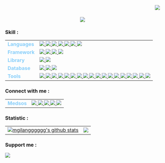 <!-- Visitor -->
<img align="right" src="https://komarev.com/ghpvc/?username=mgilangggggg&abbreviated=true&color=ff69b4"/>

<!-- Typing -->
<h1 align="center">
    <img src="https://readme-typing-svg.herokuapp.com/?font=Righteous&size=35&center=true&vCenter=true&width=500&height=70&duration=4000&lines=Hey+there!;+I'am+using+GitHub+👋;" />
</h1>

<!-- Skill -->
<table width="300">
<h3 align="left">Skill :</h3>
<p align="left">
  <tr>
    <td>
    <span style="color: lightskyblue">
    <b>Languages</b>
    </td>
    <td>
        <a href="">
        <img src="https://skillicons.dev/icons?i=html"/>
        </a>
        <a href="">
        <img src="https://skillicons.dev/icons?i=css"/>
        </a>
        <a href="">
        <img src="https://skillicons.dev/icons?i=php&theme=light"/>
        </a>
        <a href="">
        <img src="https://skillicons.dev/icons?i=js"/>
        </a>
        <a href="">
        <img src="https://skillicons.dev/icons?i=python&theme=light"/>
        </a>
        <a href="">
        <img src="https://skillicons.dev/icons?i=java&theme=light"/>
        </a>
        <a href="">
        <img src="https://skillicons.dev/icons?i=cpp"/>
        </a>
    </td>
  </tr>

  <tr>
    <td>
    <span style="color: lightskyblue">
    <b>Framework</b>
    </td>
    <td>
        <a href="">
        <img src="https://skillicons.dev/icons?i=bootstrap"/>
        </a>
        <a href="">
        <img src="https://skillicons.dev/icons?i=laravel&theme=light"/>
        </a>
        <a href="">
        <img src="https://skillicons.dev/icons?i=tailwind&theme=light"/>
        </a>
        <a href="">
        <img src="https://skillicons.dev/icons?i=sass"/>
        </a>
    </td>
  </tr>

  <tr>
    <td>
    <span style="color: lightskyblue">
    <b>Library</b>
    </td>
    <td>
        <a href="">
        <img src="https://skillicons.dev/icons?i=jquery"/>
        </a>
        <a href="">
        <img src="https://skillicons.dev/icons?i=npm&theme=light"/>
        </a>
    </td>
  </tr>
  
  <tr>
    <td>
    <span style="color: lightskyblue">
    <b>Database</b>
    </td>
    <td>
        <a href="">
        <img src="https://skillicons.dev/icons?i=mysql&theme=light"/>
        </a>
        <a href="">
        <img src="https://skillicons.dev/icons?i=firebase&theme=light"/>
        </a>
        <a href="">
        <img src="https://skillicons.dev/icons?i=mongodb">
        </a>
    </td>
  </tr>

  <tr>
    <td>
    <span style="color: lightskyblue">
    <b>Tools</b>
    </td>
    <td>
        <a href="">
        <img src="https://skillicons.dev/icons?i=sublime&theme=light"/>
        </a>
        <a href="">
        <img src="https://skillicons.dev/icons?i=vscode&theme=light"/>
        </a>
        <a href="">
        <img src="https://skillicons.dev/icons?i=github&theme=light"/>
        </a>
        <a href="">
        <img src="https://skillicons.dev/icons?i=figma&theme=light"/>
        </a>
        <a href="">
        <img src="https://skillicons.dev/icons?i=git"/>
        </a>
        </a>
        <a href="">
        <img src="https://skillicons.dev/icons?i=nodejs&theme=light"/>
        </a>
        <a href="">
        <img src="https://skillicons.dev/icons?i=mint&theme=light"/>
        </a>
        <a href="">
        <img src="https://skillicons.dev/icons?i=wordpress"/>
        </a>
        <a href="">
        <img src="https://skillicons.dev/icons?i=windows&theme=light"/>
        </a>
        </a>
        <a href="">
        <img src="https://skillicons.dev/icons?i=discord"/>
        </a>
        </a>
        <a href="">
        <img src="https://skillicons.dev/icons?i=unity&theme=light"/>
        </a>
        <a href="">
        <img src="https://skillicons.dev/icons?i=powershell&theme=light"/>
        </a>
        <a href="">
        <img src="https://skillicons.dev/icons?i=postman"/>
        </a>
        <a href="">
        <img src="https://skillicons.dev/icons?i=linux&theme=light"/>
        </a>
        <a href="">
        <img src="https://skillicons.dev/icons?i=arduino&theme=light"/>
        </a>
        <a href="">
        <img src="https://skillicons.dev/icons?i=androidstudio&theme=light"/>
        </a>
        <a href="">
        <img src="https://skillicons.dev/icons?i=kali&theme=light"/>
        </a>
        <a href="">
        <img src="https://skillicons.dev/icons?i=pycharm&theme=light"/>
        </a>
    </td>
  </tr>
</table>

<!-- Connect -->
<table>
<h3 align="left">Connect with me :</h3>
<p align="left">
  <tr>
    <td>
    <span style="color: lightskyblue">
    <b>Medsos</b>
    </td>
    <td>
        <a href="https://github.com/mgilangggggg">
        <img src="https://skillicons.dev/icons?i=github&theme=light"/>
        </a>
        <a href="https://instagram.com/mgilangggggg">
        <img src="https://skillicons.dev/icons?i=instagram"/>
        </a>
        <a href="https://twitter.com/mgilangggggg">
        <img src="https://skillicons.dev/icons?i=twitter"/>
        </a>
        <a href="">
        <img src="https://skillicons.dev/icons?i=linkedin"/>
        </a>
        <a href="">
        <img src="https://skillicons.dev/icons?i=gmail&theme=light"/>
        </a>
</table>

<table>
<h3 align="left">Statistic :</h3>
<p align="left">
<tr>
<td>
<a href="https://github.com/mgilangggggg/mgilangggggg"><img align="center" src="https://github-readme-stats.vercel.app/api?username=mgilangggggg&show_icons=true&include_all_commits=true&theme=nord&hide_border=true" alt="mgilangggggg's github stats" />
</a>
<td>
<a href="https://github.com/mgilangggggg/github-readme-stats"><img align="center" src="https://github-readme-stats.vercel.app/api/top-langs/?username=mgilangggggg&layout=compact&theme=nord&hide_border=true" /></a>
</table>


<h3 align="left">Support me :</h3>
<div align="left">
<a href="https://saweria.co/mgilangggggg" target="_blank" style="display: inline-block;">
<img src="https://img.shields.io/badge/Donate-Buy%20Me%20A%20Saweria.svg?style=flat-square&logo=buymeacoffee" />
</a>
</div>

<!--
**mgilangggggg/mgilangggggg** is a ✨ _special_ ✨ repository because its `README.md` (this file) appears on your GitHub profile.

Here are some ideas to get you started:

- 🔭 I’m currently working on ...
- 🌱 I’m currently learning ...
- 👯 I’m looking to collaborate on ...
- 🤔 I’m looking for help with ...
- 💬 Ask me about ...
- 📫 How to reach me: ...
- 😄 Pronouns: ...
- ⚡ Fun fact: ...
-->
 


